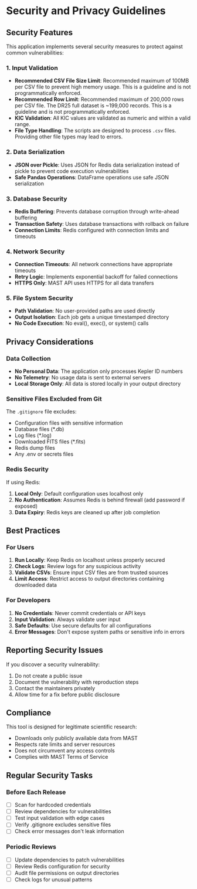# Security and Privacy Guidelines

## Security Features

This application implements several security measures to protect against common vulnerabilities:

### 1. Input Validation
- **Recommended CSV File Size Limit**: Recommended maximum of 100MB per CSV file to prevent high memory usage. This is a guideline and is not programmatically enforced.
- **Recommended Row Limit**: Recommended maximum of 200,000 rows per CSV file. The DR25 full dataset is ~199,000 records. This is a guideline and is not programmatically enforced.
- **KIC Validation**: All KIC values are validated as numeric and within a valid range.
- **File Type Handling**: The scripts are designed to process `.csv` files. Providing other file types may lead to errors.

### 2. Data Serialization
- **JSON over Pickle**: Uses JSON for Redis data serialization instead of pickle to prevent code execution vulnerabilities
- **Safe Pandas Operations**: DataFrame operations use safe JSON serialization

### 3. Database Security
- **Redis Buffering**: Prevents database corruption through write-ahead buffering
- **Transaction Safety**: Uses database transactions with rollback on failure
- **Connection Limits**: Redis configured with connection limits and timeouts

### 4. Network Security
- **Connection Timeouts**: All network connections have appropriate timeouts
- **Retry Logic**: Implements exponential backoff for failed connections
- **HTTPS Only**: MAST API uses HTTPS for all data transfers

### 5. File System Security
- **Path Validation**: No user-provided paths are used directly
- **Output Isolation**: Each job gets a unique timestamped directory
- **No Code Execution**: No eval(), exec(), or system() calls

## Privacy Considerations

### Data Collection
- **No Personal Data**: The application only processes Kepler ID numbers
- **No Telemetry**: No usage data is sent to external servers
- **Local Storage Only**: All data is stored locally in your output directory

### Sensitive Files Excluded from Git
The `.gitignore` file excludes:
- Configuration files with sensitive information
- Database files (*.db)
- Log files (*.log)
- Downloaded FITS files (*.fits)
- Redis dump files
- Any .env or secrets files

### Redis Security
If using Redis:
1. **Local Only**: Default configuration uses localhost only
2. **No Authentication**: Assumes Redis is behind firewall (add password if exposed)
3. **Data Expiry**: Redis keys are cleaned up after job completion

## Best Practices

### For Users
1. **Run Locally**: Keep Redis on localhost unless properly secured
2. **Check Logs**: Review logs for any suspicious activity
3. **Validate CSVs**: Ensure input CSV files are from trusted sources
4. **Limit Access**: Restrict access to output directories containing downloaded data

### For Developers
1. **No Credentials**: Never commit credentials or API keys
2. **Input Validation**: Always validate user input
3. **Safe Defaults**: Use secure defaults for all configurations
4. **Error Messages**: Don't expose system paths or sensitive info in errors

## Reporting Security Issues

If you discover a security vulnerability:
1. Do not create a public issue
2. Document the vulnerability with reproduction steps
3. Contact the maintainers privately
4. Allow time for a fix before public disclosure

## Compliance

This tool is designed for legitimate scientific research:
- Downloads only publicly available data from MAST
- Respects rate limits and server resources
- Does not circumvent any access controls
- Complies with MAST Terms of Service

## Regular Security Tasks

### Before Each Release
- [ ] Scan for hardcoded credentials
- [ ] Review dependencies for vulnerabilities
- [ ] Test input validation with edge cases
- [ ] Verify .gitignore excludes sensitive files
- [ ] Check error messages don't leak information

### Periodic Reviews
- [ ] Update dependencies to patch vulnerabilities
- [ ] Review Redis configuration for security
- [ ] Audit file permissions on output directories
- [ ] Check logs for unusual patterns